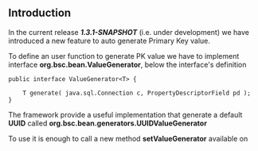 ## Introduction ##
In the current release _**1.3.1-SNAPSHOT**_ (i.e. under development) we have introduced a new feature to auto generate Primary Key value.

To define an user function to generate PK value we have to implement interface **org.bsc.bean.ValueGenerator**, below the interface's definition

```
public interface ValueGenerator<T> {

    T generate( java.sql.Connection c, PropertyDescriptorField pd );
}

```

The framework provide a useful implementation that generate a default **UUID** called **org.bsc.bean.generators.UUIDValueGenerator**

To use it is enough to call a new method **setValueGenerator** available on 